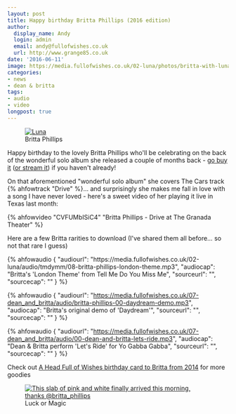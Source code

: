 ```yaml
---
layout: post
title: Happy birthday Britta Phillips (2016 edition)
author:
  display_name: Andy
  login: admin
  email: andy@fullofwishes.co.uk
  url: http://www.grange85.co.uk
date: '2016-06-11'
image: https://media.fullofwishes.co.uk/02-luna/photos/britta-with-luna-in-london-in-2015-aba.jpg
categories:
- news
- dean & britta
tags:
- audio
- video
longpost: true
---
```

<figure><a data-flickr-embed="true"  href="https://www.flickr.com/photos/grange85/20006421039/" title="Luna"><img src="https://media.fullofwishes.co.uk/flickr-downloads/20006421039_69bbcfed6f_b.jpg" alt="Luna"></a><figcaption>Britta Phillips</figcaption></figure>

<p class="lead">Happy birthday to the lovely Britta Phillips who'll be celebrating on the back of the wonderful solo album she released a couple of months back - <a href="http://amzn.to/22Zm2Ci">go buy it</a> (<a href="https://open.spotify.com/album/43brGW2fA599FbPHk5Zxdj">or stream it</a>) if you haven't already!</p>

<p>On that aforementioned "wonderful solo album" she covers The Cars track {% ahfowtrack "Drive" %}... and surprisingly she makes me fall in love with a song I have never loved - here's a sweet video of her playing it live in Texas last month:</p>
{% ahfowvideo "CVFUMbISiC4" "Britta Phillips - Drive at The Granada Theater" %}

<p>Here are a few Britta rarities to download (I've shared them all before&hellip; so not that rare I guess)</p>
<!--more-->
 {% ahfowaudio {
  "audiourl": "https://media.fullofwishes.co.uk/02-luna/audio/tmdymm/08-britta-phillips-london-theme.mp3",
  "audiocap": "Britta's 'London Theme' from Tell Me Do You Miss Me",
  "sourceurl": "",
  "sourcecap": ""
  } %}

 {% ahfowaudio {
  "audiourl": "https://media.fullofwishes.co.uk/07-dean_and_britta/audio/britta-phillips-00-daydream-demo.mp3",
  "audiocap": "Britta's original demo of 'Daydream'",
  "sourceurl": "",
  "sourcecap": ""
  } %}

 {% ahfowaudio {
  "audiourl": "https://media.fullofwishes.co.uk/07-dean_and_britta/audio/00-dean-and-britta-lets-ride.mp3",
  "audiocap": "Dean & Britta perform 'Let's Ride' for Yo Gabba Gabba",
  "sourceurl": "",
  "sourcecap": ""
  } %}

<p>Check out <a href="/2014/06/11/happy-birthday-britta-phillips-2014/">A Head Full of Wishes birthday card to Britta from 2014</a> for more goodies</p>

<figure><a data-flickr-embed="true"  href="https://www.flickr.com/photos/grange85/26913790466/" title="This slab of pink and white finally arrived this morning, thanks @britta_phillips"><img src="https://media.fullofwishes.co.uk/flickr-downloads/26913790466_c635eddf16_b.jpg" alt="This slab of pink and white finally arrived this morning, thanks @britta_phillips"></a><figcaption>Luck or Magic</figcaption></figure>
